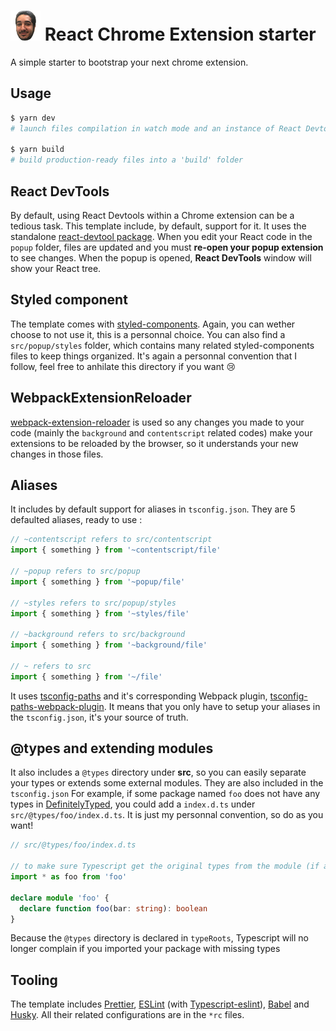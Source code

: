 # ![Logo](src/assets/icon-48.png?raw=true "Logo") React Chrome Extension starter
A simple starter to bootstrap your next chrome extension.

## Usage

```bash
$ yarn dev
# launch files compilation in watch mode and an instance of React Devtool

$ yarn build
# build production-ready files into a 'build' folder 
```

## React DevTools
By default, using React Devtools within a Chrome extension can be a tedious 
task. This template include, by default, support for it. It uses
the standalone [react-devtool package](https://www.npmjs.com/package/react-devtools).
When you edit your React code in the `popup` folder, files are updated and you 
must **re-open your popup extension** to see changes. When the popup is opened,
**React DevTools** window will show your React tree.

## Styled component
The template comes with [styled-components](https://github.com/styled-components/styled-components). 
Again, you can wether choose to not use it, this is a personnal choice. 
You can also find a `src/popup/styles` folder, which contains many related 
styled-components files to keep things organized. It's again a personnal convention 
that I follow, feel free to anhilate this directory if you want 😢 

## WebpackExtensionReloader
[webpack-extension-reloader](https://github.com/rubenspgcavalcante/webpack-extension-reloader) is used 
so any changes you made to your code (mainly the `background` and `contentscript` related codes) 
make your extensions to be reloaded by the browser, so it understands your new 
changes in those files.

## Aliases
It includes by default support for aliases in `tsconfig.json`.
They are 5 defaulted aliases, ready to use : 
```typescript
// ~contentscript refers to src/contentscript
import { something } from '~contentscript/file'

// ~popup refers to src/popup
import { something } from '~popup/file'

// ~styles refers to src/popup/styles
import { something } from '~styles/file'

// ~background refers to src/background
import { something } from '~background/file'

// ~ refers to src
import { something } from '~/file'
```

It uses [tsconfig-paths](https://github.com/dividab/tsconfig-paths) and it's corresponding Webpack plugin, [tsconfig-paths-webpack-plugin](https://github.com/dividab/tsconfig-paths-webpack-plugin). 
It means that you only have to setup your aliases in the `tsconfig.json`, it's your source of truth. 

## @types and extending modules
It also includes a `@types` directory under **src**, so you can easily 
separate your types or extends some external modules. They are also included in the `tsconfig.json`
For example, if some package named `foo` does not have any types in [DefinitelyTyped](https://definitelytyped.org/), you could 
add a `index.d.ts` under `src/@types/foo/index.d.ts`. It is just my personnal convention, so do as you want!

```typescript
// src/@types/foo/index.d.ts

// to make sure Typescript get the original types from the module (if any)
import * as foo from 'foo'

declare module 'foo' {
  declare function foo(bar: string): boolean
} 
```

Because the `@types` directory is declared in `typeRoots`, Typescript will no longer complain if you imported your package with missing types

## Tooling
The template includes [Prettier](https://prettier.io/), [ESLint](https://eslint.org/) (with [Typescript-eslint](https://github.com/typescript-eslint/typescript-eslint)), [Babel](https://babeljs.io/) and [Husky](https://github.com/typicode/husky).
All their related configurations are in the `*rc` files.

